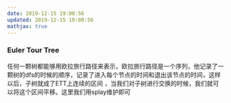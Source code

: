 ```yaml
---
date: 2019-12-15 19:00:56
updated: 2019-12-15 19:00:56
mathjax: true
---
```


### Euler Tour Tree
任何一颗树都能够用欧拉旅行路径来表示，欧拉旅行路径是一个序列，他记录了一颗树的dfs的时候的顺序，记录了进入每个节点的时间和退出该节点的时间，这样以后，子树就成了ETT上连续的区间
，当我们对子树进行交换的时候，我们就可以将这个区间平移。这里我们用splay维护即可